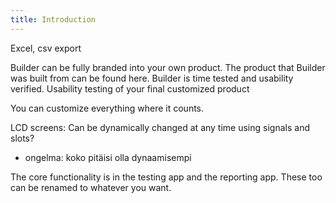 ```yaml
---
title: Introduction
---
```


Excel, csv export

Builder can be fully branded into your own product. The product that Builder was built from can be found here. Builder is time tested and usability verified. Usability testing of your final customized product 

You can customize everything where it counts. 

LCD screens: Can be dynamically changed at any time using signals and slots?
- ongelma: koko pitäisi olla dynaamisempi

The core functionality is in the testing app and the reporting app. These too can be renamed to whatever you want.
